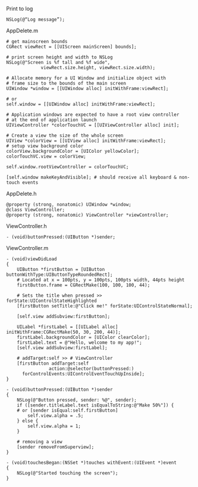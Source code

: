 Print to log

	NSLog(@“Log message”);

AppDelete.m

	# get mainscreen bounds
	CGRect viewRect = [[UIScreen mainScreen] bounds];
	
	# print screen height and width to NSLog
	NSLog(@"Screen is %f tall and %f wide",
                 viewRect.size.height, viewRect.size.width); 
                 
	# Allocate memory for a UI Window and initialize object with 
	# frame size to the bounds of the main screen
	UIWindow *window = [[UIWindow alloc] initWithFrame:viewRect];
	
	# or
	self.window = [[UIWindow alloc] initWithFrame:viewRect];
	
	# Application windows are expected to have a root view controller 
	# at the end of application launch	UIViewController *colorTouchVC = [[UIViewController alloc] init];
	# Create a view the size of the whole screen	UIView *colorView = [[UIView alloc] initWithFrame:viewRect];
	# setup view background color	colorView.backgroundColor = [UIColor yellowColor];	colorTouchVC.view = colorView;
	self.window.rootViewController = colorTouchVC;
	[self.window makeKeyAndVisible]; # should receive all keyboard & non-touch events

AppDelete.h

	@property (strong, nonatomic) UIWindow *window;	@class ViewController;	@property (strong, nonatomic) ViewController *viewController;
ViewController.h
	- (void)buttonPressed:(UIButton *)sender;ViewController.m
	- (void)viewDidLoad	{
		UIButton *firstButton = [UIButton buttonWithType:UIButtonTypeRoundedRect];
		# Located at x = 100pts, y = 100pts, 100pts width, 44pts height
		firstButton.frame = CGRectMake(100, 100, 100, 44);
		
		# Sets the title when pressed >> forState:UIControlStateHighlighted
		[firstButton setTitle:@"Click me!" forState:UIControlStateNormal];
		
		[self.view addSubview:firstButton];
		
		UILabel *firstLabel = [[UILabel alloc] initWithFrame:CGRectMake(50, 30, 200, 44)];
		firstLabel.backgroundColor = [UIColor clearColor];
		firstLabel.text = @"Hello, welcome to my app!";
		[self.view addSubview:firstLabel];
		
		# addTarget:self >> # ViewController
		[firstButton addTarget:self                     action:@selector(buttonPressed:)          forControlEvents:UIControlEventTouchUpInside];	}
	- (void)buttonPressed:(UIButton *)sender	{	    NSLog(@"Button pressed, sender: %@", sender);	    if ([sender.titleLabel.text isEqualToString:@"Make 50%"]) {	    # or [sender isEqual:self.firstButton]	        self.view.alpha = .5;	    } else {	        self.view.alpha = 1;	    }
	    # removing a view	    [sender removeFromSuperview];	}
	- (void)touchesBegan:(NSSet *)touches withEvent:(UIEvent *)event	{	    NSLog(@"Started touching the screen");	}